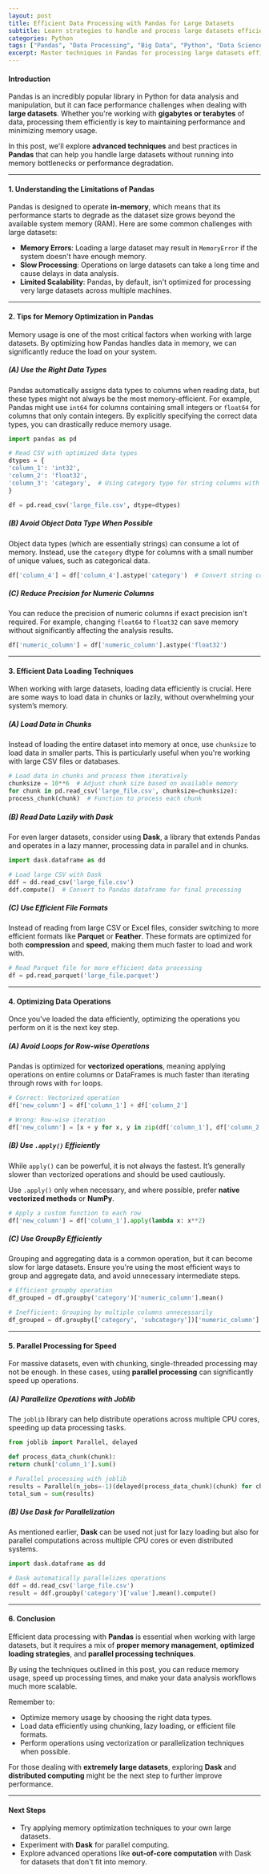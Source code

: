 ```yaml
---
layout: post  
title: Efficient Data Processing with Pandas for Large Datasets  
subtitle: Learn strategies to handle and process large datasets efficiently using Pandas, ensuring performance and scalability.  
categories: Python  
tags: ["Pandas", "Data Processing", "Big Data", "Python", "Data Science"]  
excerpt: Master techniques in Pandas for processing large datasets efficiently, including memory optimization, chunking, and parallel processing strategies.  
---
```


#### **Introduction**
Pandas is an incredibly popular library in Python for data analysis and manipulation, but it can face performance challenges when dealing with **large datasets**. Whether you're working with **gigabytes or terabytes** of data, processing them efficiently is key to maintaining performance and minimizing memory usage.

In this post, we'll explore **advanced techniques** and best practices in **Pandas** that can help you handle large datasets without running into memory bottlenecks or performance degradation.

---

#### **1. Understanding the Limitations of Pandas**
Pandas is designed to operate **in-memory**, which means that its performance starts to degrade as the dataset size grows beyond the available system memory (RAM). Here are some common challenges with large datasets:

- **Memory Errors**: Loading a large dataset may result in `MemoryError` if the system doesn't have enough memory.
- **Slow Processing**: Operations on large datasets can take a long time and cause delays in data analysis.
- **Limited Scalability**: Pandas, by default, isn't optimized for processing very large datasets across multiple machines.

---

#### **2. Tips for Memory Optimization in Pandas**
Memory usage is one of the most critical factors when working with large datasets. By optimizing how Pandas handles data in memory, we can significantly reduce the load on your system.

##### **(A) Use the Right Data Types**
Pandas automatically assigns data types to columns when reading data, but these types might not always be the most memory-efficient. For example, Pandas might use `int64` for columns containing small integers or `float64` for columns that only contain integers. By explicitly specifying the correct data types, you can drastically reduce memory usage.

```python
import pandas as pd

# Read CSV with optimized data types
dtypes = {
'column_1': 'int32',
'column_2': 'float32',
'column_3': 'category',  # Using category type for string columns with limited unique values
}

df = pd.read_csv('large_file.csv', dtype=dtypes)
```

##### **(B) Avoid Object Data Type When Possible**
Object data types (which are essentially strings) can consume a lot of memory. Instead, use the `category` dtype for columns with a small number of unique values, such as categorical data.

```python
df['column_4'] = df['column_4'].astype('category')  # Convert string columns to category type
```

##### **(C) Reduce Precision for Numeric Columns**
You can reduce the precision of numeric columns if exact precision isn't required. For example, changing `float64` to `float32` can save memory without significantly affecting the analysis results.

```python
df['numeric_column'] = df['numeric_column'].astype('float32')
```

---

#### **3. Efficient Data Loading Techniques**
When working with large datasets, loading data efficiently is crucial. Here are some ways to load data in chunks or lazily, without overwhelming your system’s memory.

##### **(A) Load Data in Chunks**
Instead of loading the entire dataset into memory at once, use `chunksize` to load data in smaller parts. This is particularly useful when you're working with large CSV files or databases.

```python
# Load data in chunks and process them iteratively
chunksize = 10**6  # Adjust chunk size based on available memory
for chunk in pd.read_csv('large_file.csv', chunksize=chunksize):
process_chunk(chunk)  # Function to process each chunk
```

##### **(B) Read Data Lazily with Dask**
For even larger datasets, consider using **Dask**, a library that extends Pandas and operates in a lazy manner, processing data in parallel and in chunks.

```python
import dask.dataframe as dd

# Load large CSV with Dask
ddf = dd.read_csv('large_file.csv')
ddf.compute()  # Convert to Pandas dataframe for final processing
```

##### **(C) Use Efficient File Formats**
Instead of reading from large CSV or Excel files, consider switching to more efficient formats like **Parquet** or **Feather**. These formats are optimized for both **compression** and **speed**, making them much faster to load and work with.

```python
# Read Parquet file for more efficient data processing
df = pd.read_parquet('large_file.parquet')
```

---

#### **4. Optimizing Data Operations**
Once you've loaded the data efficiently, optimizing the operations you perform on it is the next key step.

##### **(A) Avoid Loops for Row-wise Operations**
Pandas is optimized for **vectorized operations**, meaning applying operations on entire columns or DataFrames is much faster than iterating through rows with `for` loops.

```python
# Correct: Vectorized operation
df['new_column'] = df['column_1'] + df['column_2']

# Wrong: Row-wise iteration
df['new_column'] = [x + y for x, y in zip(df['column_1'], df['column_2'])]
```

##### **(B) Use `.apply()` Efficiently**
While `apply()` can be powerful, it is not always the fastest. It’s generally slower than vectorized operations and should be used cautiously.

Use `.apply()` only when necessary, and where possible, prefer **native vectorized methods** or **NumPy**.

```python
# Apply a custom function to each row
df['new_column'] = df['column_1'].apply(lambda x: x**2)
```

##### **(C) Use GroupBy Efficiently**
Grouping and aggregating data is a common operation, but it can become slow for large datasets. Ensure you're using the most efficient ways to group and aggregate data, and avoid unnecessary intermediate steps.

```python
# Efficient groupby operation
df_grouped = df.groupby('category')['numeric_column'].mean()

# Inefficient: Grouping by multiple columns unnecessarily
df_grouped = df.groupby(['category', 'subcategory'])['numeric_column'].sum()
```

---

#### **5. Parallel Processing for Speed**
For massive datasets, even with chunking, single-threaded processing may not be enough. In these cases, using **parallel processing** can significantly speed up operations.

##### **(A) Parallelize Operations with Joblib**
The `joblib` library can help distribute operations across multiple CPU cores, speeding up data processing tasks.

```python
from joblib import Parallel, delayed

def process_data_chunk(chunk):
return chunk['column_1'].sum()

# Parallel processing with joblib
results = Parallel(n_jobs=-1)(delayed(process_data_chunk)(chunk) for chunk in pd.read_csv('large_file.csv', chunksize=chunksize))
total_sum = sum(results)
```

##### **(B) Use Dask for Parallelization**
As mentioned earlier, **Dask** can be used not just for lazy loading but also for parallel computations across multiple CPU cores or even distributed systems.

```python
import dask.dataframe as dd

# Dask automatically parallelizes operations
ddf = dd.read_csv('large_file.csv')
result = ddf.groupby('category')['value'].mean().compute()
```

---

#### **6. Conclusion**
Efficient data processing with **Pandas** is essential when working with large datasets, but it requires a mix of **proper memory management**, **optimized loading strategies**, and **parallel processing techniques**.

By using the techniques outlined in this post, you can reduce memory usage, speed up processing times, and make your data analysis workflows much more scalable.

Remember to:
- Optimize memory usage by choosing the right data types.
- Load data efficiently using chunking, lazy loading, or efficient file formats.
- Perform operations using vectorization or parallelization techniques when possible.

For those dealing with **extremely large datasets**, exploring **Dask** and **distributed computing** might be the next step to further improve performance.

---

#### **Next Steps**
- Try applying memory optimization techniques to your own large datasets.
- Experiment with **Dask** for parallel computing.
- Explore advanced operations like **out-of-core computation** with Dask for datasets that don't fit into memory.

